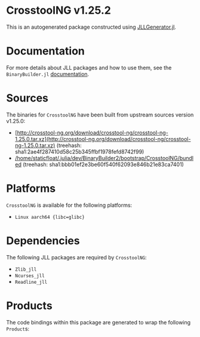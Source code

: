 # CrosstoolNG v1.25.2
This is an autogenerated package constructed using [JLLGenerator.jl](https://github.com/JuliaPackaging/BinaryBuilder2.jl/tree/main/JLLGenerator.jl).

# Documentation
For more details about JLL packages and how to use them, see the `BinaryBuilder.jl` [documentation](https://docs.binarybuilder.org/stable/jll/).

# Sources
The binaries for `CrosstoolNG` have been built from upstream sources version v1.25.0:

 - [http://crosstool-ng.org/download/crosstool-ng/crosstool-ng-1.25.0.tar.xz](http://crosstool-ng.org/download/crosstool-ng/crosstool-ng-1.25.0.tar.xz) (treehash: sha1:2ae4f287410d58c25b345ffbf1978fefd8742f99)
 - [/home/staticfloat/.julia/dev/BinaryBuilder2/bootstrap/CrosstoolNG/bundled](/home/staticfloat/.julia/dev/BinaryBuilder2/bootstrap/CrosstoolNG/bundled) (treehash: sha1:bbb01ef2e3be60f540f62093e846b21e83ca7401)
# Platforms

`CrosstoolNG` is available for the following platforms:

 - `Linux aarch64 {libc=glibc}`
# Dependencies
The following JLL packages are required by `CrosstoolNG`:

 - `Zlib_jll`
 - `Ncurses_jll`
 - `Readline_jll`
# Products

The code bindings within this package are generated to wrap the following `Product`s:
<TODO>

